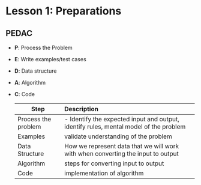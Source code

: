 # Lesson 1: Preparations

## PEDAC

- **P**: Process the Problem

- **E**: Write examples/test cases

- **D**: Data structure

- **A**: Algorithm

- **C**: Code

  | Step                | Description                                                  |
  | ------------------- | :----------------------------------------------------------- |
  | Process the problem | - Identify the expected input and output, identify rules, mental model of the problem |
  | Examples            | validate understanding of the problem                        |
  | Data Structure      | How we represent data that we will work with when converting the input to output |
  | Algorithm           | steps for converting input to output                         |
  | Code                | implementation of algorithm                                  |

  